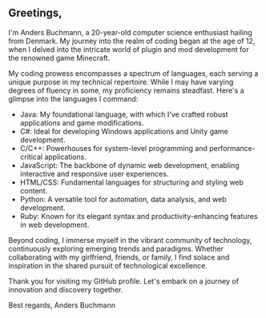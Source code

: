 ## Greetings,

I'm Anders Buchmann, a 20-year-old computer science enthusiast hailing from Denmark. My journey into the realm of coding began at the age of 12, when I delved into the intricate world of plugin and mod development for the renowned game Minecraft.

My coding prowess encompasses a spectrum of languages, each serving a unique purpose in my technical repertoire. While I may have varying degrees of fluency in some, my proficiency remains steadfast. Here's a glimpse into the languages I command:

- Java: My foundational language, with which I've crafted robust applications and game modifications.
- C#: Ideal for developing Windows applications and Unity game development.
- C/C++: Powerhouses for system-level programming and performance-critical applications.
- JavaScript: The backbone of dynamic web development, enabling interactive and responsive user experiences.
- HTML/CSS: Fundamental languages for structuring and styling web content.
- Python: A versatile tool for automation, data analysis, and web development.
- Ruby: Known for its elegant syntax and productivity-enhancing features in web development.

Beyond coding, I immerse myself in the vibrant community of technology, continuously exploring emerging trends and paradigms. Whether collaborating with my girlfriend, friends, or family, I find solace and inspiration in the shared pursuit of technological excellence.

Thank you for visiting my GitHub profile. Let's embark on a journey of innovation and discovery together.

Best regards,
Anders Buchmann
